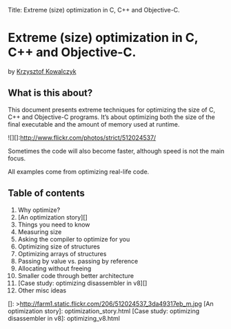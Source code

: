 Title: Extreme (size) optimization in C, C++ and Objective-C.

Extreme (size) optimization in C, C++ and Objective-C.
======================================================

by [Krzysztof Kowalczyk][]

What is this about?
-------------------

This document presents extreme techniques for optimizing the size of C,
C++ and Objective-C programs. It’s about optimizing both the size of the
final executable and the amount of memory used at runtime.

![][]:http://www.flickr.com/photos/strict/512024537/

Sometimes the code will also become faster, although speed is not the
main focus.

All examples come from optimizing real-life code.

Table of contents
-----------------

1.  Why optimize?
2.  [An optimization story][]
3.  Things you need to know
4.  Measuring size
5.  Asking the compiler to optimize for you
6.  Optimizing size of structures
7.  Optimizing arrays of structures
8.  Passing by value vs. passing by reference
9.  Allocating without freeing
10. Smaller code through better architecture
11. [Case study: optimizing disassembler in v8][]
12. Other misc ideas

  [Krzysztof Kowalczyk]: https://blog.kowalczyk.info
  []: >http://farm1.static.flickr.com/206/512024537_3da49317eb_m.jpg
  [An optimization story]: optimization_story.html
  [Case study: optimizing disassembler in v8]: optimizing_v8.html
